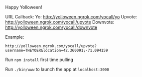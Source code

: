 Happy Yolloween!

URL Callback: 
Yo: http://yolloween.ngrok.com/yocall/yo
Upvote: http://yolloween.ngrok.com/yocall/upvote
Downvote: http://yolloween.ngrok.com/yocall/downvote

Example:
```
http://yolloween.ngrok.com/yocall/upvote?username=THEYOER&location=42.360091;-71.094159
```

Run `npm install` first time pulling

Run `./bin/www` to launch the app at `localhost:3000`
